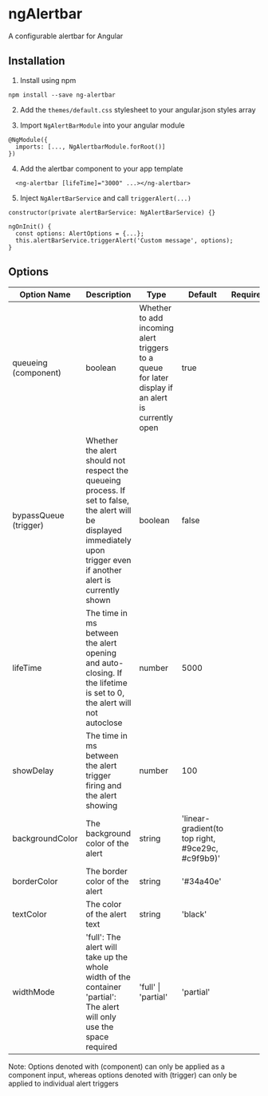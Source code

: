 # ngAlertbar

A configurable alertbar for Angular

## Installation

1. Install using npm

```
npm install --save ng-alertbar
```

2. Add the `themes/default.css` stylesheet to your angular.json styles array

3. Import `NgAlertBarModule` into your angular module

```
@NgModule({
  imports: [..., NgAlertbarModule.forRoot()]
})
```

4. Add the alertbar component to your app template

```
  <ng-alertbar [lifeTime]="3000" ...></ng-alertbar>
```

5. Inject `NgAlertBarService` and call `triggerAlert(...)`

```
constructor(private alertBarService: NgAlertBarService) {}

ngOnInit() {
  const options: AlertOptions = {...};
  this.alertBarService.triggerAlert('Custom message', options);
}
```

## Options

| Option Name           | Description                                                                                                                                                               | Type                                                                                              | Default                                           | Required |
| --------------------- | ------------------------------------------------------------------------------------------------------------------------------------------------------------------------- | ------------------------------------------------------------------------------------------------- | ------------------------------------------------- | -------- |
| queueing (component)  | boolean                                                                                                                                                                   | Whether to add incoming alert triggers to a queue for later display if an alert is currently open | true                                              |          |
| bypassQueue (trigger) | Whether the alert should not respect the queueing process. If set to false, the alert will be displayed immediately upon trigger even if another alert is currently shown | boolean                                                                                           | false                                             |          |
| lifeTime              | The time in ms between the alert opening and auto-closing. If the lifetime is set to 0, the alert will not autoclose                                                      | number                                                                                            | 5000                                              |          |
| showDelay             | The time in ms between the alert trigger firing and the alert showing                                                                                                     | number                                                                                            | 100                                               |          |
| backgroundColor       | The background color of the alert                                                                                                                                         | string                                                                                            | 'linear-gradient(to top right, #9ce29c, #c9f9b9)' |          |
| borderColor           | The border color of the alert                                                                                                                                             | string                                                                                            | '#34a40e'                                         |          |
| textColor             | The color of the alert text                                                                                                                                               | string                                                                                            | 'black'                                           |          |
| widthMode             | 'full': The alert will take up the whole width of the container<br /> 'partial': The alert will only use the space required                                               | 'full' \| 'partial'                                                                               | 'partial'                                         |          |

Note: Options denoted with (component) can only be applied as a component input, whereas options denoted with (trigger) can only be applied to individual alert triggers
